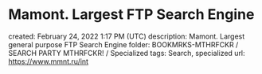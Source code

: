 # Mamont. Largest FTP Search Engine

created: February 24, 2022 1:17 PM (UTC)
description: Mamont. Largest general purpose FTP Search Engine
folder: BOOKMRKS-MTHRFCKR / SEARCH PARTY MTHRFCKR! / Specialized
tags: Search, specialized
url: https://www.mmnt.ru/int